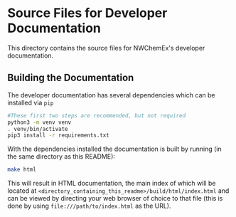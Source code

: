 Source Files for Developer Documentation
========================================

This directory contains the source files for NWChemEx's developer documentation.

Building the Documentation
--------------------------

The developer documentation has several dependencies which can be installed via
`pip`

~~~.sh
#These first two steps are recommended, but not required
python3 -m venv venv
. venv/bin/activate
pip3 install -r requirements.txt
~~~

With the dependencies installed the documentation is built by running (in the
same directory as this README):

~~~.sh
make html
~~~

This will result in HTML documentation, the main index of which will be
located at `<directory_containing_this_readme>/build/html/index.html` and can be
viewed by directing your web browser of choice to that file (this is done by
using `file:///path/to/index.html` as the URL).
